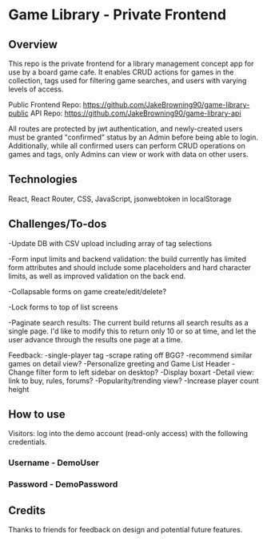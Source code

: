# Game Library - Private Frontend

## Overview
This repo is the private frontend for a library management concept app for use by a board game cafe. It enables CRUD actions for games in the collection, tags used for filtering game searches, and users with varying levels of access.   

Public Frontend Repo: https://github.com/JakeBrowning90/game-library-public
API Repo: https://github.com/JakeBrowning90/game-library-api

All routes are protected by jwt authentication, and newly-created users must be granted "confirmed" status by an Admin before being able to login. Additionally, while all confirmed users can perform CRUD operations on games and tags, only Admins can view or work with data on other users. 

## Technologies
React, React Router,  CSS, JavaScript, jsonwebtoken in localStorage

## Challenges/To-dos
-Update DB with CSV upload including array of tag selections

-Form input limits and backend validation: the build currently has limited form attributes and should include some placeholders and hard character limits, as well as improved validation on the back end.

-Collapsable forms on game create/edit/delete?

-Lock forms to top of list screens 

-Paginate search results: The current build returns all search results as a single page. I'd like to modify this to return only 10 or so at time, and let the user advance through the results one page at a time.

Feedback:
-single-player tag
-scrape rating off BGG?
-recommend similar games on detail view?
-Personalize greeting and Game List Header 
-Change filter form to left sidebar on desktop? 
-Display boxart 
-Detail view: link to buy, rules, forums? 
-Popularity/trending view? 
-Increase player count height

## How to use
Visitors: log into the demo account (read-only access) with the following credentials.
### Username - DemoUser
### Password - DemoPassword 

## Credits
Thanks to friends for feedback on design and potential future features.
